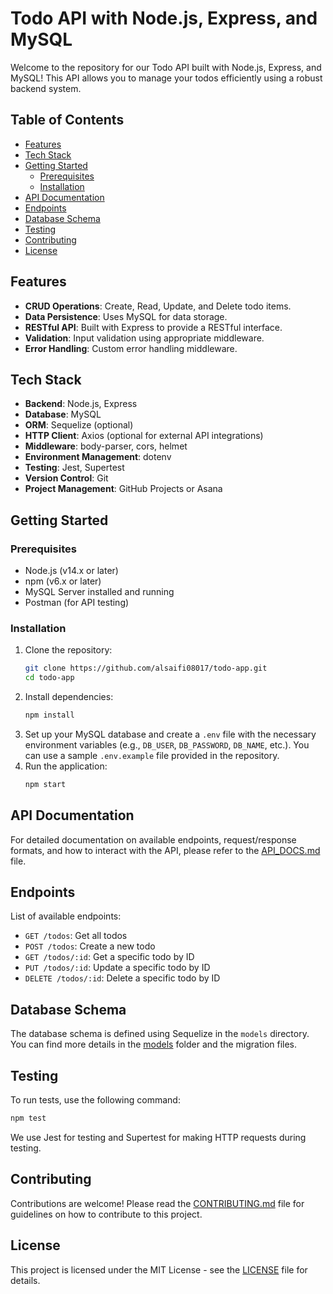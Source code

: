 # Todo API with Node.js, Express, and MySQL

Welcome to the repository for our Todo API built with Node.js, Express, and MySQL! This API allows you to manage
your todos efficiently using a robust backend system.

## Table of Contents
- [Features](#features)
- [Tech Stack](#tech-stack)
- [Getting Started](#getting-started)
  - [Prerequisites](#prerequisites)
  - [Installation](#installation)
- [API Documentation](#api-documentation)
- [Endpoints](#endpoints)
- [Database Schema](#database-schema)
- [Testing](#testing)
- [Contributing](#contributing)
- [License](#license)

## Features
- **CRUD Operations**: Create, Read, Update, and Delete todo items.
- **Data Persistence**: Uses MySQL for data storage.
- **RESTful API**: Built with Express to provide a RESTful interface.
- **Validation**: Input validation using appropriate middleware.
- **Error Handling**: Custom error handling middleware.

## Tech Stack
- **Backend**: Node.js, Express
- **Database**: MySQL
- **ORM**: Sequelize (optional)
- **HTTP Client**: Axios (optional for external API integrations)
- **Middleware**: body-parser, cors, helmet
- **Environment Management**: dotenv
- **Testing**: Jest, Supertest
- **Version Control**: Git
- **Project Management**: GitHub Projects or Asana

## Getting Started
### Prerequisites
- Node.js (v14.x or later)
- npm (v6.x or later)
- MySQL Server installed and running
- Postman (for API testing)

### Installation
1. Clone the repository:
   ```sh
   git clone https://github.com/alsaifi08017/todo-app.git
   cd todo-app
   ```
2. Install dependencies:
   ```sh
   npm install
   ```
3. Set up your MySQL database and create a `.env` file with the necessary environment variables (e.g., `DB_USER`,
`DB_PASSWORD`, `DB_NAME`, etc.). You can use a sample `.env.example` file provided in the repository.
4. Run the application:
   ```sh
   npm start
   ```

## API Documentation
For detailed documentation on available endpoints, request/response formats, and how to interact with the API,
please refer to the [API_DOCS.md](./docs/API_DOCS.md) file.

## Endpoints
List of available endpoints:
- `GET /todos`: Get all todos
- `POST /todos`: Create a new todo
- `GET /todos/:id`: Get a specific todo by ID
- `PUT /todos/:id`: Update a specific todo by ID
- `DELETE /todos/:id`: Delete a specific todo by ID

## Database Schema
The database schema is defined using Sequelize in the `models` directory. You can find more details in the
[models](./models) folder and the migration files.

## Testing
To run tests, use the following command:
```sh
npm test
```
We use Jest for testing and Supertest for making HTTP requests during testing.

## Contributing
Contributions are welcome! Please read the [CONTRIBUTING.md](./docs/CONTRIBUTING.md) file for guidelines on how to
contribute to this project.

## License
This project is licensed under the MIT License - see the [LICENSE](./LICENSE) file for details.
